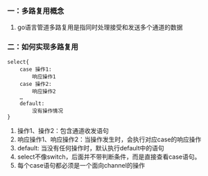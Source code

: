 ### 一：多路复用概念
1. go语言管道多路复用是指同时处理接受和发送多个通道的数据

### 二：如何实现多路复用
```
select{
    case 操作1:
        响应操作1
    case 操作2:
        响应操作2
    …
    default:
        没有操作情况
}
```
1. 操作1、操作2：包含通道收发语句
2. 响应操作1、响应操作2：当操作发生时，会执行对应case的响应操作
3. default: 当没有任何操作时，默认执行default中的语句
4. select不像switch，后面并不带判断条件，而是直接查看case语句。
5. 每个case语句都必须是一个面向channel的操作